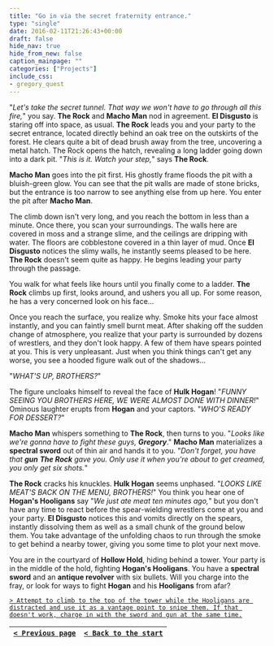 ```yaml
---
title: "Go in via the secret fraternity entrance."
type: "single"
date: 2016-02-11T21:26:43+00:00
draft: false
hide_nav: true
hide_from_new: false
caption_mainpage: ""
categories: ["Projects"]
include_css:
- gregory_quest
---
```


"*Let's take the secret tunnel. That way we won't have to go through all this fire,*" you say. **The Rock** and **Macho Man** nod in agreement. **El Disgusto** is staring off into space, as usual. **The Rock** leads you and your party to the secret entrance, located directly behind an oak tree on the outskirts of the forest. He clears quite a bit of dead brush away from the tree, uncovering a metal hatch. The Rock opens the hatch, revealing a long ladder going down into a dark pit. "*This is it. Watch your step,*" says **The Rock**.

**Macho Man** goes into the pit first. His ghostly frame floods the pit with a bluish-green glow. You can see that the pit walls are made of stone bricks, but the entrance is too narrow to see anything else from up here. You enter the pit after **Macho Man**.

The climb down isn't very long, and you reach the bottom in less than a minute. Once there, you scan your surroundings. The walls here are covered in moss and a strange slime, and the ceilings are dripping with water. The floors are cobblestone covered in a thin layer of mud. Once **El Disgusto** notices the slimy walls, he instantly seems pleased to be here. **The Rock** doesn't seem quite as happy. He begins leading your party through the passage.

You walk for what feels like hours until you finally come to a ladder. **The Rock** climbs up first, looks around, and ushers you all up. For some reason, he has a very concerned look on his face…

Once you reach the surface, you realize why. Smoke hits your face almost instantly, and you can faintly smell burnt meat. After shaking off the sudden change of atmosphere, you realize that your party is surrounded by dozens of wrestlers, and they don't look happy. A few of them have spears pointed at you. This is very unpleasant. Just when you think things can't get any worse, you see a hooded figure walk out of the shadows…

"*WHAT'S UP, BROTHERS?*"

The figure uncloaks himself to reveal the face of **Hulk Hogan**! "*FUNNY SEEING YOU BROTHERS HERE, WE WERE ALMOST DONE WITH DINNER!*" Ominous laughter erupts from **Hogan** and your captors. "*WHO'S READY FOR DESSERT?*"

**Macho Man** whispers something to **The Rock**, then turns to you. "*Looks like we're gonna have to fight these guys, **Gregory***." **Macho Man** materializes a **spectral sword** out of thin air and hands it to you. "*Don't forget, you have that **gun** **The Rock** gave you. Only use it when you're about to get creamed, you only get six shots.*"

**The Rock** cracks his knuckles. **Hulk Hogan** seems unphased. "*LOOKS LIKE MEAT'S BACK ON THE MENU, BROTHERS!*" You think you hear one of **Hogan's Hooligans** say "*We just ate meat ten minutes ago,*" but you don't have any time to react before the spear-wielding wrestlers come at you and your party. **El Disgusto** notices this and vomits directly on the spears, instantly dissolving them as well as a small chunk of the ground below them. You take advantage of the unfolding chaos to run through the smoke to get behind a nearby tower, giving you some time to plot your next move.

You are in the courtyard of **Hollow Hold**, hiding behind a tower. Your party is in the middle of the hold, fighting **Hogan's Hooligans**. You have a **spectral sword** and an **antique revolver** with six bullets. Will you charge into the fray, or look for ways to fight **Hogan** and his **Hooligans** from afar?

[``> Attempt to climb to the top of the tower while the Hooligans are distracted and use it as a vantage point to snipe them. If that doesn't work, charge in with the sword and gun at the same time.``](../23)

|[``< Previous page``](../21)|[``< Back to the start``](../)|
|---|---|